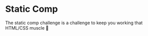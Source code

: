 # Static Comp
The static comp challenge is a challenge to keep you working that HTML/CSS muscle :muscle: 
